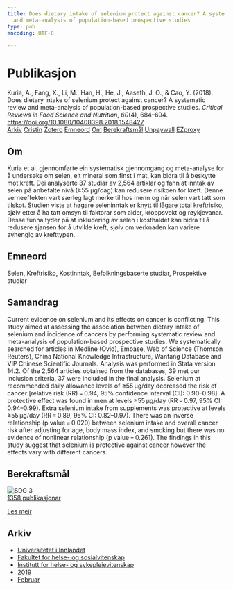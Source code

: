 ```yaml
---
title: Does dietary intake of selenium protect against cancer? A systematic review
  and meta-analysis of population-based prospective studies
type: pub
encoding: UTF-8

---
```

<h1>Publikasjon</h1>
<article id="csl-bib-container-SIUW35IP" class="csl-bib-container">
  <div class="csl-bib-body"> <div class="csl-entry">Kuria, A., Fang, X., Li, M., Han, H., He, J., Aaseth, J. O., &#38; Cao, Y. (2018). Does dietary intake of selenium protect against cancer? A systematic review and meta-analysis of population-based prospective studies. <i>Critical Reviews in Food Science and Nutrition</i>, <i>60</i>(4), 684–694. <a href="https://doi.org/10.1080/10408398.2018.1548427">https://doi.org/10.1080/10408398.2018.1548427</a></div> </div>
  <div class="csl-bib-buttons">
    <a href="#taxonomy-article-SIUW35IP" alt="archive" class="csl-bib-button">Arkiv</a>
    <a href="https://app.cristin.no/results/show.jsf?id=1672015" alt="Cristin" class="csl-bib-button">Cristin</a>
    <a href="http://zotero.org/groups/5881554/items/SIUW35IP" alt="Zotero" class="csl-bib-button">Zotero</a>
    <a href="#keywords-article-SIUW35IP" alt="keywords" class="csl-bib-button">Emneord</a>
    <a href="#about-article-SIUW35IP" alt="about_pub" class="csl-bib-button">Om</a>
    <a href="#sdg-article-SIUW35IP" alt="sdg" class="csl-bib-button">Berekraftsmål</a>
    <a href="https://doi.org/10.1080/10408398.2018.1548427" alt="Unpaywall" class="csl-bib-button">Unpaywall</a>
    <a href="https://doi.org/10.1080/10408398.2018.1548427" alt="EZproxy" class="csl-bib-button">EZproxy</a>
  </div>
  <div id="csl-bib-meta-container-SIUW35IP"></div>
</article>
<div id="csl-bib-meta-SIUW35IP" class="csl-bib-meta">
  <article id="about-article-SIUW35IP" class="about_pub-article">
    <h1>Om</h1>
    Kuria et al. gjennomførte ein systematisk gjennomgang og meta-analyse for å undersøke om selen, eit mineral som finst i mat, kan bidra til å beskytte mot kreft. Dei analyserte 37 studiar av 2,564 artiklar og fann at inntak av selen på anbefalte nivå (≥55 μg/dag) kan redusere risikoen for kreft. Denne verneeffekten vart særleg lagt merke til hos menn og når selen vart tatt som tilskot. Studien viste at høgare seleninntak er knytt til lågare total kreftrisiko, sjølv etter å ha tatt omsyn til faktorar som alder, kroppsvekt og røykjevanar. Desse funna tyder på at inkludering av selen i kosthaldet kan bidra til å redusere sjansen for å utvikle kreft, sjølv om verknaden kan variere avhengig av krefttypen.
  </article>
  <article id="keywords-article-SIUW35IP" class="keywords-article">
    <h1>Emneord</h1>
    Selen, Kreftrisiko, Kostinntak, Befolkningsbaserte studiar, Prospektive studiar
  </article>
  <article id="abstract-article-SIUW35IP" class="abstract-article">
    <h1>Samandrag</h1>
    Current evidence on selenium and its effects on cancer is conflicting. This study aimed at assessing the association between dietary intake of selenium and incidence of cancers by performing systematic review and meta-analysis of population-based prospective studies. We systematically searched for articles in Medline (Ovid), Embase, Web of Science (Thomson Reuters), China National Knowledge Infrastructure, Wanfang Database and VIP Chinese Scientific Journals. Analysis was performed in Stata version 14.2. Of the 2,564 articles obtained from the databases, 39 met our inclusion criteria, 37 were included in the final analysis. Selenium at recommended daily allowance levels of ≥55 μg/day decreased the risk of cancer [relative risk (RR) = 0.94, 95% confidence interval (CI): 0.90–0.98]. A protective effect was found in men at levels ≥55 μg/day (RR = 0.97, 95% CI: 0.94–0.99). Extra selenium intake from supplements was protective at levels ≥55 μg/day (RR = 0.89, 95% CI: 0.82–0.97). There was an inverse relationship (p value = 0.020) between selenium intake and overall cancer risk after adjusting for age, body mass index, and smoking but there was no evidence of nonlinear relationship (p value = 0.261). The findings in this study suggest that selenium is protective against cancer however the effects vary with different cancers.
  </article>
  <article id="sdg-article-SIUW35IP" class="sdg-article">
    <h1>Berekraftsmål</h1>
    <div class="sdg-container"><div id="sdg3" class="sdg">
        <img src="{{< params subfolder >}}images/sdg/sdg03_nn.png" class="image" alt="SDG 3">
        <div class="sdg-overlay">
          <a href="{{< params subfolder >}}nn/archive/?sdg=3#archive" class="sdg-publication-count"><span>1358</span> publikasjonar</a>
          <p><a href="https://fn.no/om-fn/fns-baerekraftsmaal/god-helse-og-livskvalitet?lang=nno-NO" class="sdg-read-more">Les meir</a></p>
        </div>
      </div></div>
  </article>
  <article id="taxonomy-article-SIUW35IP" class="taxonomy-article">
    <h1>Arkiv</h1>
    <ul>
      <li><a href="{{< params subfolder >}}nn/archive/?key=3DCRN523">Universitetet i Innlandet</a></li>
      <li><a href="{{< params subfolder >}}nn/archive/?key=IDKFS3MX">Fakultet for helse- og sosialvitenskap</a></li>
      <li><a href="{{< params subfolder >}}nn/archive/?key=GTV4ECMZ">Institutt for helse- og sykepleievitenskap</a></li>
      <li><a href="{{< params subfolder >}}nn/archive/?key=E7THIEEM">2019</a></li>
      <li><a href="{{< params subfolder >}}nn/archive/?key=K9MPWJCB">Februar</a></li>
    </ul>
  </article>
</div>
